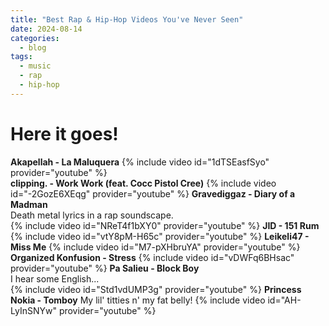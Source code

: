 ```yaml
---
title: "Best Rap & Hip-Hop Videos You've Never Seen"
date: 2024-08-14
categories:
  - blog
tags:
  - music
  - rap
  - hip-hop 
---
```

# Here it goes!
**Akapellah - La Maluquera**
{% include video id="1dTSEasfSyo" provider="youtube" %}  
**clipping. - Work Work (feat. Cocc Pistol Cree)**
{% include video id="-2GozE6XEqg" provider="youtube" %}
**Gravediggaz - Diary of a Madman**  
Death metal lyrics in a rap soundscape.  
{% include video id="NReT4f1bXY0" provider="youtube" %}
**JID - 151 Rum**
{% include video id="vtY8pM-H65c" provider="youtube" %}
**Leikeli47 - Miss Me**
{% include video id="M7-pXHbruYA" provider="youtube" %}
**Organized Konfusion - Stress**
{% include video id="vDWFq6BHsac" provider="youtube" %}
**Pa Salieu - Block Boy**  
I hear some English...  
{% include video id="Std1vdUMP3g" provider="youtube" %}
**Princess Nokia - Tomboy**
My lil' titties n' my fat belly!
{% include video id="AH-LyInSNYw" provider="youtube" %}
